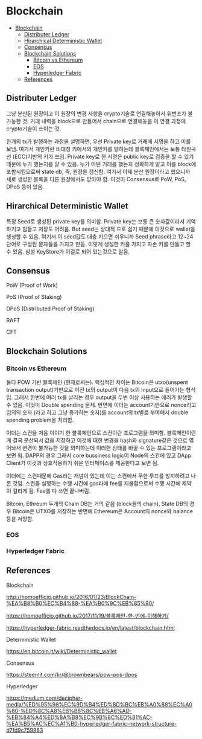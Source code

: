 # Blockchain

- [Blockchain](#blockchain)
  - [Distributer Ledger](#distributer-ledger)
  - [Hirarchical Deterministic Wallet](#hirarchical-deterministic-wallet)
  - [Consensus](#consensus)
  - [Blockchain Solutions](#blockchain-solutions)
    - [Bitcoin vs Ethereum](#bitcoin-vs-ethereum)
    - [EOS](#eos)
    - [Hyperledger Fabric](#hyperledger-fabric)
  - [References](#references)

## Distributer Ledger

그냥 분산된 원장이고 이 원장의 변경 사항을 crypto기술로 연결해놓아서 위변조가 불가능한 것. 거래 내력을 block으로 만들어서 chain으로 연결해놓음 이 연결 과정에 crypto기술이 쓰이는 것.

한개의 tx가 발행하는 과정을 설명하면, 우선 Private key로 거래에 서명을 하고 이를 보냄. 여기서 개인키란 비대칭 키에서의 개인키를 말하는데 블록체인에서는 보통 타원곡선 (ECC)기반의 키가 쓰임. Private key로 한 서명은 public key로 검증을 할 수 있기 때문에 누가 했는지를 알 수 있음. 누가 어떤 거래를 했는지 정확하게 알고 이를 block에 포함시킴으로써 state db, 즉, 원장을 갱신함. 여기서 이제 분산 원장이라고 했으니까 새로 생성한 블록을 다른 원장에서도 받아야 함. 이것이 Consensus로 PoW, PoS, DPoS 등이 있음.

## Hirarchical Deterministic Wallet

특정 Seed로 생성된 private key를 의미함. Private key는 보통 큰 숫자값이라서 기억하기고 힘들고 저장도 어려움. But seed는 상대적 으로 쉽기 때문에 이것으로 wallet을 생성할 수 있음. 여기서 이 seed값도 대충 지으면 쉬우니까  Seed phrase라고 12~24단어로 구성된 문자들을 가지고 만듬. 이렇게 생성한 키를 가지고 자손 키를 만들고 할 수 있음. 삼성 KeyStore가 이걸로 되어 있는것으로 알음.

## Consensus

PoW (Proof of Work)

PoS (Proof of Staking)

DPoS (Distributed Proof of Staking)

RAFT

CFT

## Blockchain Solutions

### Bitcoin vs Ethereum

둘다 POW 기반 블록체인 (현재로써는). 핵심적인 차이는 Bitcoin은 utxo(unspent transaction output)기반으로 이전 tx의 output이 다음 tx의 input으로 들어가는 형식임. 그래서 한번에 여러 tx를 날리는 경우 output을 두번 이상 사용하는 에러가 발생할 수 있음. 이것이 Double spending 문제. 반면에 이더는 account기반으로 nonce라고 임의의 숫자 (라고 하고 그냥 증가하는 숫자)를 account의 tx별로 부여해서 double spending problem을 처리함.

이더는 스컨을 처음 이야기 한 블록체인으로 스컨이란 프로그램을 의미함. 블록체인이란게 결국 분산되서 값을 저장하고 이것에 대한 변경을 hash와 signature같은 것으로 엮어놔서 변경이 불가능한 것을 의미하는데 이러한 상태를 바꿀 수 있는 프로그램이라고 보면 됨. DAPP의 경우 그래서 core bussiness logic이 Node의 스컨에 있고 DApp Client가 이것과 상호작용하기 쉬운 인터페이스를 제공한다고 보면 됨.

이더에는 스컨때문에 Gas라는 개념이 있는데 이는 스컨에서 무한 루프를 방지하려고 나온 것임. 스컨을 실행하는 수행 시간에 gas라에 fee를 지불함으로써 수행 시간에 제약이 걸리게 됨. Fee를 다 쓰면 끝나버림.

Bitcoin, Ethreum 두개의 Chain DB는 거의 같음 (block들의 chain), State DB의 경우 Bitcoin은 UTXO를 저장하는 반면에 Ethereum은 Account의 nonce와 balance등을 저장함.

### EOS

### Hyperledger Fabric

## References

Blockchain

http://homoefficio.github.io/2016/01/23/BlockChain-%EA%B8%B0%EC%B4%88-%EA%B0%9C%EB%85%90/

https://homoefficio.github.io/2017/11/19/블록체인-한-번에-이해하기/

https://hyperledger-fabric.readthedocs.io/en/latest/blockchain.html

Deterministic Wallet

https://en.bitcoin.it/wiki/Deterministic_wallet

Consensus

https://steemit.com/kr/@brownbears/pow-pos-dpos

Hyperledger

https://medium.com/decipher-media/%ED%95%98%EC%9D%B4%ED%8D%BC%EB%A0%88%EC%A0%80-%ED%8C%A8%EB%B8%8C%EB%A6%AD-%EB%84%A4%ED%8A%B8%EC%9B%8C%ED%81%AC-%EA%B5%AC%EC%A1%B0-hyperledger-fabric-network-structure-d7fd9c759983
